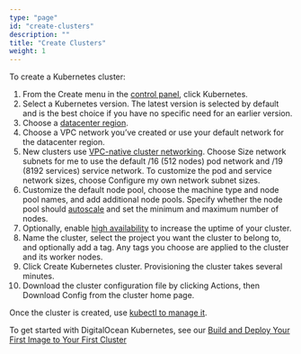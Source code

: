 ```yaml
---
type: "page"
id: "create-clusters"
description: ""
title: "Create Clusters"
weight: 1
---
```


To create a Kubernetes cluster:

1. From the Create menu in the [control panel](https://cloud.digitalocean.com/), click Kubernetes.
2. Select a Kubernetes version. The latest version is selected by default and is the best choice if you have no specific need for an earlier version.
3. Choose a [datacenter region](https://docs.digitalocean.com/products/kubernetes/details/availability/).
4. Choose a VPC network you’ve created or use your default network for the datacenter region.
5. New clusters use [VPC-native cluster networking](https://docs.digitalocean.com/products/kubernetes/details/features/#vpc-native-networking). Choose Size network subnets for me to use the default /16 (512 nodes) pod network and /19 (8192 services) service network. To customize the pod and service network sizes, choose Configure my own network subnet sizes.
6. Customize the default node pool, choose the machine type and node pool names, and add additional node pools. Specify whether the node pool should [autoscale](https://docs.digitalocean.com/products/kubernetes/how-to/autoscale/) and set the minimum and maximum number of nodes.
7. Optionally, enable [high availability](https://docs.digitalocean.com/products/kubernetes/details/managed/#managed-elements-of-the-control-plane) to increase the uptime of your cluster.
8. Name the cluster, select the project you want the cluster to belong to, and optionally add a tag. Any tags you choose are applied to the cluster and its worker nodes.
9. Click Create Kubernetes cluster. Provisioning the cluster takes several minutes.
10. Download the cluster configuration file by clicking Actions, then Download Config from the cluster home page.

Once the cluster is created, use [kubectl to manage it](https://docs.digitalocean.com/products/kubernetes/how-to/connect-to-cluster/).

To get started with DigitalOcean Kubernetes, see our [Build and Deploy Your First Image to Your First Cluster](https://docs.digitalocean.com/products/kubernetes/getting-started/deploy-image-to-cluster/) 
